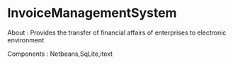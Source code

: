 # InvoiceManagementSystem
About : Provides the transfer of financial affairs of enterprises to electronic environment

Components : Netbeans,SqLite,itext
